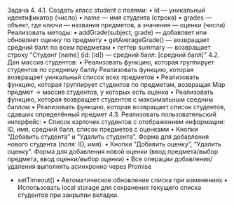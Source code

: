 Задача 4.
4.1. Создать класс student с полями:
• id — уникальный идентификатор (число)
• name — имя студента (строка)
• grades — объект, где ключи — названия предметов, а значения — оценки
(числа)
Реализовать методы:
• addGrade(subject, grade) — добавляет или обновляет оценку по предмету
• getAverageGrade() — возвращает средний балл по всем предметам
• геттер summary — возвращает строку "Студент [name] (id: [id]) —
средний балл: [средний балл]"
4.2. Дан массив студентов:
• Реализовать функцию, которая группирует студентов по среднему баллу
Реализовать функцию, которая возвращает уникальный список всех
предметов
• Реализовать функцию, которая группирует студентов по предметам,
возвращая Map предмет → массив студентов, у которых есть оценка
• Реализовать функцию, которая возвращает студентов с максимальным
средним баллом
• Реализовать функцию, которая возвращает список студентов, сдавших
определённый предмет
4.3. Реализовать пользовательский интерфейс:
• Список карточек студентов с отображением информации: ID, имя,
средний балл, список предметов с оценками
• Кнопки “Добавить студента” и “Удалить студента”. Форма для
добавления нового студента (поля: ID, имя).
• Кнопки “Добавить оценку”, “Удалить оценку”. Форма для добавления
новой оценки (ввод предмета/выбор предмета, ввод оценки/выбор
оценки)
• Все операции добавления/удаления выполнять асинхронно через Promise
+ setTimeout()
  • Автоматическое обновление списка при изменениях
  • Использовать local storage для сохранения текущего списка студентов при
  закрытии вкладки.
